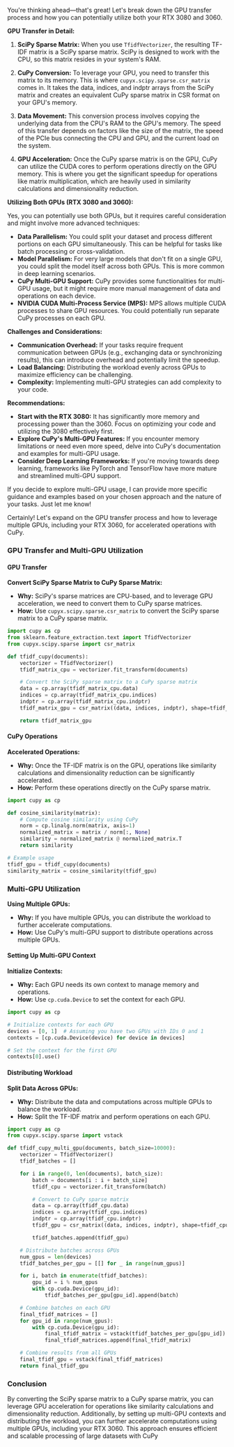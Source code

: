You're thinking ahead—that's great! Let's break down the GPU transfer process and how you can potentially utilize both your RTX 3080 and 3060.

**GPU Transfer in Detail:**

1. **SciPy Sparse Matrix:** When you use `TfidfVectorizer`, the resulting TF-IDF matrix is a SciPy sparse matrix. SciPy is designed to work with the CPU, so this matrix resides in your system's RAM.

2. **CuPy Conversion:** To leverage your GPU, you need to transfer this matrix to its memory. This is where `cupyx.scipy.sparse.csr_matrix` comes in. It takes the data, indices, and indptr arrays from the SciPy matrix and creates an equivalent CuPy sparse matrix in CSR format on your GPU's memory.

3. **Data Movement:** This conversion process involves copying the underlying data from the CPU's RAM to the GPU's memory. The speed of this transfer depends on factors like the size of the matrix, the speed of the PCIe bus connecting the CPU and GPU, and the current load on the system.

4. **GPU Acceleration:** Once the CuPy sparse matrix is on the GPU, CuPy can utilize the CUDA cores to perform operations directly on the GPU memory. This is where you get the significant speedup for operations like matrix multiplication, which are heavily used in similarity calculations and dimensionality reduction.

**Utilizing Both GPUs (RTX 3080 and 3060):**

Yes, you can potentially use both GPUs, but it requires careful consideration and might involve more advanced techniques:

* **Data Parallelism:**  You could split your dataset and process different portions on each GPU simultaneously. This can be helpful for tasks like batch processing or cross-validation.
* **Model Parallelism:** For very large models that don't fit on a single GPU, you could split the model itself across both GPUs. This is more common in deep learning scenarios.
* **CuPy Multi-GPU Support:** CuPy provides some functionalities for multi-GPU usage, but it might require more manual management of data and operations on each device.
* **NVIDIA CUDA Multi-Process Service (MPS):**  MPS allows multiple CUDA processes to share GPU resources. You could potentially run separate CuPy processes on each GPU.

**Challenges and Considerations:**

* **Communication Overhead:**  If your tasks require frequent communication between GPUs (e.g., exchanging data or synchronizing results), this can introduce overhead and potentially limit the speedup.
* **Load Balancing:**  Distributing the workload evenly across GPUs to maximize efficiency can be challenging.
* **Complexity:**  Implementing multi-GPU strategies can add complexity to your code.

**Recommendations:**

* **Start with the RTX 3080:**  It has significantly more memory and processing power than the 3060. Focus on optimizing your code and utilizing the 3080 effectively first.
* **Explore CuPy's Multi-GPU Features:**  If you encounter memory limitations or need even more speed, delve into CuPy's documentation and examples for multi-GPU usage.
* **Consider Deep Learning Frameworks:** If you're moving towards deep learning, frameworks like PyTorch and TensorFlow have more mature and streamlined multi-GPU support.

If you decide to explore multi-GPU usage, I can provide more specific guidance and examples based on your chosen approach and the nature of your tasks. Just let me know!


Certainly! Let's expand on the GPU transfer process and how to leverage multiple GPUs, including your RTX 3060, for accelerated operations with CuPy.

### GPU Transfer and Multi-GPU Utilization

#### GPU Transfer

**Convert SciPy Sparse Matrix to CuPy Sparse Matrix:**
- **Why:** SciPy's sparse matrices are CPU-based, and to leverage GPU acceleration, we need to convert them to CuPy sparse matrices.
- **How:** Use `cupyx.scipy.sparse.csr_matrix` to convert the SciPy sparse matrix to a CuPy sparse matrix.

```python
import cupy as cp
from sklearn.feature_extraction.text import TfidfVectorizer
from cupyx.scipy.sparse import csr_matrix

def tfidf_cupy(documents):
    vectorizer = TfidfVectorizer()
    tfidf_matrix_cpu = vectorizer.fit_transform(documents)

    # Convert the SciPy sparse matrix to a CuPy sparse matrix
    data = cp.array(tfidf_matrix_cpu.data)
    indices = cp.array(tfidf_matrix_cpu.indices)
    indptr = cp.array(tfidf_matrix_cpu.indptr)
    tfidf_matrix_gpu = csr_matrix((data, indices, indptr), shape=tfidf_matrix_cpu.shape)

    return tfidf_matrix_gpu
```

#### CuPy Operations

**Accelerated Operations:**
- **Why:** Once the TF-IDF matrix is on the GPU, operations like similarity calculations and dimensionality reduction can be significantly accelerated.
- **How:** Perform these operations directly on the CuPy sparse matrix.

```python
import cupy as cp

def cosine_similarity(matrix):
    # Compute cosine similarity using CuPy
    norm = cp.linalg.norm(matrix, axis=1)
    normalized_matrix = matrix / norm[:, None]
    similarity = normalized_matrix @ normalized_matrix.T
    return similarity

# Example usage
tfidf_gpu = tfidf_cupy(documents)
similarity_matrix = cosine_similarity(tfidf_gpu)
```

### Multi-GPU Utilization

**Using Multiple GPUs:**
- **Why:** If you have multiple GPUs, you can distribute the workload to further accelerate computations.
- **How:** Use CuPy's multi-GPU support to distribute operations across multiple GPUs.

#### Setting Up Multi-GPU Context

**Initialize Contexts:**
- **Why:** Each GPU needs its own context to manage memory and operations.
- **How:** Use `cp.cuda.Device` to set the context for each GPU.

```python
import cupy as cp

# Initialize contexts for each GPU
devices = [0, 1]  # Assuming you have two GPUs with IDs 0 and 1
contexts = [cp.cuda.Device(device) for device in devices]

# Set the context for the first GPU
contexts[0].use()
```

#### Distributing Workload

**Split Data Across GPUs:**
- **Why:** Distribute the data and computations across multiple GPUs to balance the workload.
- **How:** Split the TF-IDF matrix and perform operations on each GPU.

```python
import cupy as cp
from cupyx.scipy.sparse import vstack

def tfidf_cupy_multi_gpu(documents, batch_size=10000):
    vectorizer = TfidfVectorizer()
    tfidf_batches = []

    for i in range(0, len(documents), batch_size):
        batch = documents[i : i + batch_size]
        tfidf_cpu = vectorizer.fit_transform(batch)

        # Convert to CuPy sparse matrix
        data = cp.array(tfidf_cpu.data)
        indices = cp.array(tfidf_cpu.indices)
        indptr = cp.array(tfidf_cpu.indptr)
        tfidf_gpu = csr_matrix((data, indices, indptr), shape=tfidf_cpu.shape)

        tfidf_batches.append(tfidf_gpu)

    # Distribute batches across GPUs
    num_gpus = len(devices)
    tfidf_batches_per_gpu = [[] for _ in range(num_gpus)]

    for i, batch in enumerate(tfidf_batches):
        gpu_id = i % num_gpus
        with cp.cuda.Device(gpu_id):
            tfidf_batches_per_gpu[gpu_id].append(batch)

    # Combine batches on each GPU
    final_tfidf_matrices = []
    for gpu_id in range(num_gpus):
        with cp.cuda.Device(gpu_id):
            final_tfidf_matrix = vstack(tfidf_batches_per_gpu[gpu_id])
            final_tfidf_matrices.append(final_tfidf_matrix)

    # Combine results from all GPUs
    final_tfidf_gpu = vstack(final_tfidf_matrices)
    return final_tfidf_gpu
```

### Conclusion

By converting the SciPy sparse matrix to a CuPy sparse matrix, you can leverage GPU acceleration for operations like similarity calculations and dimensionality reduction. Additionally, by setting up multi-GPU contexts and distributing the workload, you can further accelerate computations using multiple GPUs, including your RTX 3060. This approach ensures efficient and scalable processing of large datasets with CuPy
